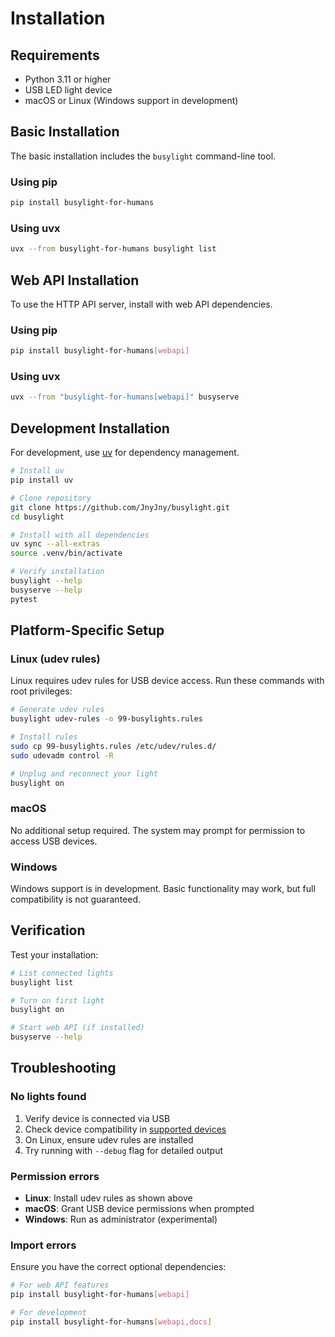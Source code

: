 # Installation

## Requirements

- Python 3.11 or higher
- USB LED light device
- macOS or Linux (Windows support in development)

## Basic Installation

The basic installation includes the `busylight` command-line tool.

### Using pip

```bash
pip install busylight-for-humans
```

### Using uvx

```bash
uvx --from busylight-for-humans busylight list
```

## Web API Installation

To use the HTTP API server, install with web API dependencies.

### Using pip

```bash
pip install busylight-for-humans[webapi]
```

### Using uvx

```bash
uvx --from "busylight-for-humans[webapi]" busyserve
```

## Development Installation

For development, use [uv](https://docs.astral.sh/uv/) for dependency
management.

```bash
# Install uv
pip install uv

# Clone repository
git clone https://github.com/JnyJny/busylight.git
cd busylight

# Install with all dependencies
uv sync --all-extras
source .venv/bin/activate

# Verify installation
busylight --help
busyserve --help
pytest
```

## Platform-Specific Setup

### Linux (udev rules)

Linux requires udev rules for USB device access. Run these commands with
root privileges:

```bash
# Generate udev rules
busylight udev-rules -o 99-busylights.rules

# Install rules
sudo cp 99-busylights.rules /etc/udev/rules.d/
sudo udevadm control -R

# Unplug and reconnect your light
busylight on
```

### macOS

No additional setup required. The system may prompt for permission to
access USB devices.

### Windows

Windows support is in development. Basic functionality may work, but full
compatibility is not guaranteed.

## Verification

Test your installation:

```bash
# List connected lights
busylight list

# Turn on first light
busylight on

# Start web API (if installed)
busyserve --help
```

## Troubleshooting

### No lights found

1. Verify device is connected via USB
2. Check device compatibility in [supported devices](devices/index.md)
3. On Linux, ensure udev rules are installed
4. Try running with `--debug` flag for detailed output

### Permission errors

- **Linux**: Install udev rules as shown above
- **macOS**: Grant USB device permissions when prompted
- **Windows**: Run as administrator (experimental)

### Import errors

Ensure you have the correct optional dependencies:

```bash
# For web API features
pip install busylight-for-humans[webapi]

# For development
pip install busylight-for-humans[webapi,docs]
```